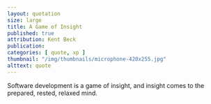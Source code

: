 ```yaml
---
layout: quotation
size: large
title: A Game of Insight
published: true
attribution: Kent Beck
publication:
categories: [ quote, xp ]
thumbnail: "/img/thumbnails/microphone-420x255.jpg"
alttext: quote
---
```


Software development is a game of insight, and insight comes to the prepared, 
rested, relaxed mind.